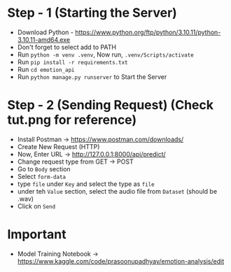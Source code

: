 # Step - 1 (Starting the Server)

- Download Python - https://www.python.org/ftp/python/3.10.11/python-3.10.11-amd64.exe
- Don't forget to select add to PATH
- Run `python -m venv .venv`, Now run, `.venv/Scripts/activate`
- Run `pip install -r requirements.txt`
- Run `cd emotion_api`
- Run `python manage.py runserver` to Start the Server

# Step - 2 (Sending Request) (Check tut.png for reference)

- Install Postman -> https://www.postman.com/downloads/
- Create New Request (HTTP)
- Now, Enter URL -> http://127.0.0.1:8000/api/predict/
- Change request type from GET -> POST
- Go to `Body` section
- Select `form-data`
- type `file` under `Key` and select the type as `file`
- under teh `Value` section, select the audio file from `Dataset` (should be .wav)
- Click on `Send`


# Important

- Model Training Notebook -> https://www.kaggle.com/code/prasoonupadhyay/emotion-analysis/edit